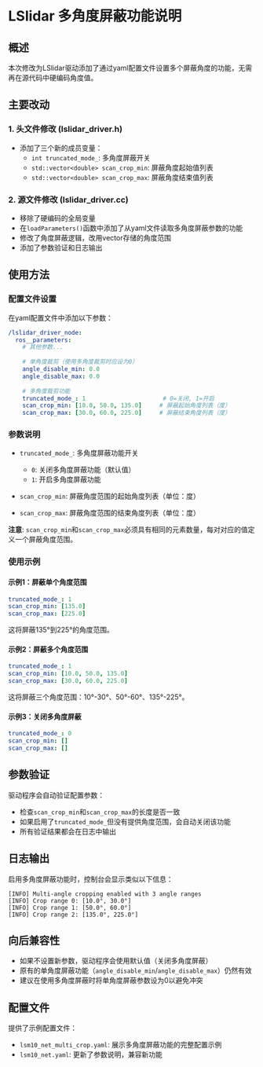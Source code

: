 # LSlidar 多角度屏蔽功能说明

## 概述

本次修改为LSlidar驱动添加了通过yaml配置文件设置多个屏蔽角度的功能，无需再在源代码中硬编码角度值。

## 主要改动

### 1. 头文件修改 (lslidar_driver.h)
- 添加了三个新的成员变量：
  - `int truncated_mode_`: 多角度屏蔽开关
  - `std::vector<double> scan_crop_min`: 屏蔽角度起始值列表
  - `std::vector<double> scan_crop_max`: 屏蔽角度结束值列表

### 2. 源文件修改 (lslidar_driver.cc)
- 移除了硬编码的全局变量
- 在`loadParameters()`函数中添加了从yaml文件读取多角度屏蔽参数的功能
- 修改了角度屏蔽逻辑，改用vector存储的角度范围
- 添加了参数验证和日志输出

## 使用方法

### 配置文件设置

在yaml配置文件中添加以下参数：

```yaml
/lslidar_driver_node:
  ros__parameters: 
    # 其他参数...
    
    # 单角度裁剪（使用多角度裁剪时应设为0）
    angle_disable_min: 0.0
    angle_disable_max: 0.0
    
    # 多角度裁剪功能
    truncated_mode_: 1                      # 0=关闭, 1=开启
    scan_crop_min: [10.0, 50.0, 135.0]     # 屏蔽起始角度列表（度）
    scan_crop_max: [30.0, 60.0, 225.0]     # 屏蔽结束角度列表（度）
```

### 参数说明

- `truncated_mode_`: 多角度屏蔽功能开关
  - `0`: 关闭多角度屏蔽功能（默认值）
  - `1`: 开启多角度屏蔽功能

- `scan_crop_min`: 屏蔽角度范围的起始角度列表（单位：度）
- `scan_crop_max`: 屏蔽角度范围的结束角度列表（单位：度）

**注意**: `scan_crop_min`和`scan_crop_max`必须具有相同的元素数量，每对对应的值定义一个屏蔽角度范围。

### 使用示例

#### 示例1：屏蔽单个角度范围
```yaml
truncated_mode_: 1
scan_crop_min: [135.0]
scan_crop_max: [225.0]
```
这将屏蔽135°到225°的角度范围。

#### 示例2：屏蔽多个角度范围
```yaml
truncated_mode_: 1
scan_crop_min: [10.0, 50.0, 135.0]
scan_crop_max: [30.0, 60.0, 225.0]
```
这将屏蔽三个角度范围：10°-30°、50°-60°、135°-225°。

#### 示例3：关闭多角度屏蔽
```yaml
truncated_mode_: 0
scan_crop_min: []
scan_crop_max: []
```

## 参数验证

驱动程序会自动验证配置参数：
- 检查`scan_crop_min`和`scan_crop_max`的长度是否一致
- 如果启用了`truncated_mode_`但没有提供角度范围，会自动关闭该功能
- 所有验证结果都会在日志中输出

## 日志输出

启用多角度屏蔽功能时，控制台会显示类似以下信息：
```
[INFO] Multi-angle cropping enabled with 3 angle ranges
[INFO] Crop range 0: [10.0°, 30.0°]
[INFO] Crop range 1: [50.0°, 60.0°]
[INFO] Crop range 2: [135.0°, 225.0°]
```

## 向后兼容性

- 如果不设置新参数，驱动程序会使用默认值（关闭多角度屏蔽）
- 原有的单角度屏蔽功能（`angle_disable_min`/`angle_disable_max`）仍然有效
- 建议在使用多角度屏蔽时将单角度屏蔽参数设为0以避免冲突

## 配置文件

提供了示例配置文件：
- `lsm10_net_multi_crop.yaml`: 展示多角度屏蔽功能的完整配置示例
- `lsm10_net.yaml`: 更新了参数说明，兼容新功能
